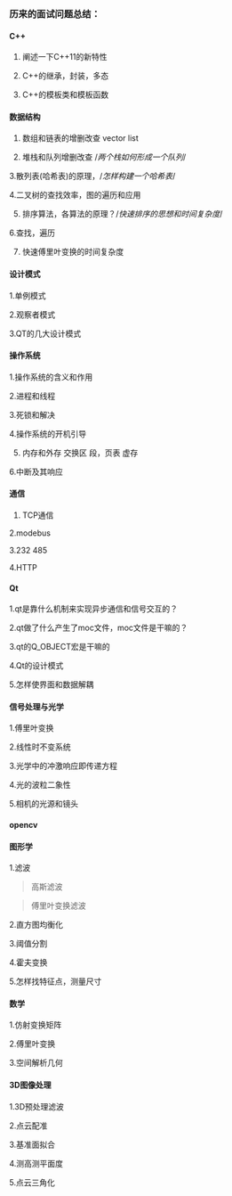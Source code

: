 ### 历来的面试问题总结：

#### C++ 

1. 阐述一下C++11的新特性

2. C++的继承，封装，多态

3. C++的模板类和模板函数


#### 数据结构

1. 数组和链表的增删改查  vector   list

2. 堆栈和队列增删改查  /*两个栈如何形成一个队列*/

3.散列表(哈希表)的原理，/*怎样构建一个哈希表*/

4.二叉树的查找效率，图的遍历和应用

5. 排序算法，各算法的原理？/*快速排序的思想和时间复杂度*/

6.查找，遍历

7. 快速傅里叶变换的时间复杂度


#### 设计模式

1.单例模式


2.观察者模式


3.QT的几大设计模式



#### 操作系统

1.操作系统的含义和作用

2.进程和线程


3.死锁和解决


4.操作系统的开机引导


5. 内存和外存    交换区  段，页表  虚存


6.中断及其响应


#### 通信

1. TCP通信

2.modebus


3.232  485

4.HTTP



#### Qt 

1.qt是靠什么机制来实现异步通信和信号交互的？

2.qt做了什么产生了moc文件，moc文件是干嘛的？

3.qt的Q_OBJECT宏是干嘛的

4.Qt的设计模式

5.怎样使界面和数据解耦


#### 信号处理与光学

1.傅里叶变换

2.线性时不变系统

3.光学中的冲激响应即传递方程

4.光的波粒二象性

5.相机的光源和镜头




#### opencv





















#### 图形学

1.滤波

>高斯滤波

>傅里叶变换滤波


2.直方图均衡化


3.阈值分割


4.霍夫变换


5.怎样找特征点，测量尺寸





####  数学

1.仿射变换矩阵


2.傅里叶变换


3.空间解析几何



#### 3D图像处理


1.3D预处理滤波


2.点云配准


3.基准面拟合


4.测高测平面度


5.点云三角化


#### 















